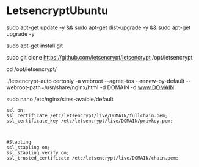 # LetsencryptUbuntu

sudo apt-get update -y && sudo apt-get dist-upgrade -y && sudo apt-get upgrade -y

sudo apt-get install git 

sudo git clone https://github.com/letsencrypt/letsencrypt /opt/letsencrypt

cd /opt/letsencrypt/

./letsencrypt-auto certonly -a webroot --agree-tos --renew-by-default --webroot-path=/usr/share/nginx/html -d DOMAIN -d www.DOMAIN

sudo nano /etc/nginx/sites-avaible/default

	ssl on;
	ssl_certificate /etc/letsencrypt/live/DOMAIN/fullchain.pem;
	ssl_certificate_key /etc/letsencrypt/live/DOMAIN/privkey.pem;



	#Stapling
	ssl_stapling on;
  	ssl_stapling_verify on;
	ssl_trusted_certificate /etc/letsencrypt/live/DOMAIN/chain.pem;
